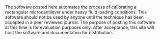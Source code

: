 The software posted here automates the process of calibrating a rectangular microcantilever under heavy fluid loading conditions.  This software should not be used by anyone until the technique has been accepted in a peer reviewed journal.  The purpose of posting this software at this time is for evaluation purposes only.  After acceptance, this site will host the software and documentation for distribution.